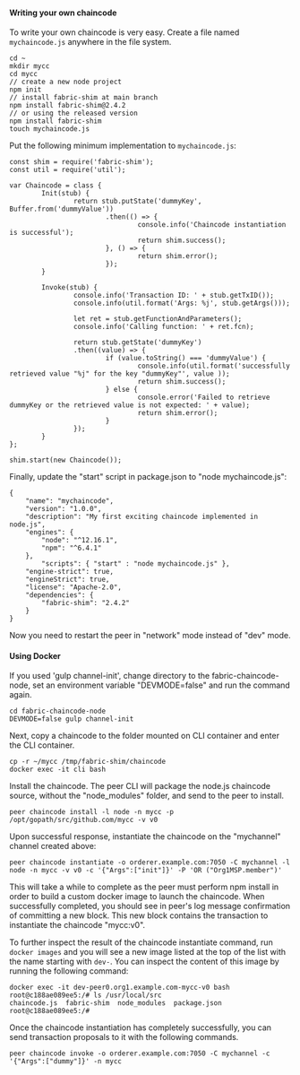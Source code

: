 #### Writing your own chaincode

To write your own chaincode is very easy. Create a file named `mychaincode.js` anywhere in the file system.
```
cd ~
mkdir mycc
cd mycc
// create a new node project
npm init
// install fabric-shim at main branch
npm install fabric-shim@2.4.2
// or using the released version
npm install fabric-shim
touch mychaincode.js
```

Put the following minimum implementation to `mychaincode.js`:
```
const shim = require('fabric-shim');
const util = require('util');

var Chaincode = class {
        Init(stub) {
                return stub.putState('dummyKey', Buffer.from('dummyValue'))
                        .then(() => {
                                console.info('Chaincode instantiation is successful');
                                return shim.success();
                        }, () => {
                                return shim.error();
                        });
        }

        Invoke(stub) {
                console.info('Transaction ID: ' + stub.getTxID());
                console.info(util.format('Args: %j', stub.getArgs()));

                let ret = stub.getFunctionAndParameters();
                console.info('Calling function: ' + ret.fcn);

                return stub.getState('dummyKey')
                .then((value) => {
                        if (value.toString() === 'dummyValue') {
                                console.info(util.format('successfully retrieved value "%j" for the key "dummyKey"', value ));
                                return shim.success();
                        } else {
                                console.error('Failed to retrieve dummyKey or the retrieved value is not expected: ' + value);
                                return shim.error();
                        }
                });
        }
};

shim.start(new Chaincode());
```

Finally, update the "start" script in package.json to "node mychaincode.js":
```
{
	"name": "mychaincode",
	"version": "1.0.0",
	"description": "My first exciting chaincode implemented in node.js",
	"engines": {
		"node": "^12.16.1",
		"npm": "^6.4.1"
	},
        "scripts": { "start" : "node mychaincode.js" },
	"engine-strict": true,
	"engineStrict": true,
	"license": "Apache-2.0",
	"dependencies": {
		"fabric-shim": "2.4.2"
	}
}
```

Now you need to restart the peer in "network" mode instead of "dev" mode.

#### Using Docker

If you used 'gulp channel-init', change directory to the fabric-chaincode-node, set an environment variable "DEVMODE=false" and run the command again.
```
cd fabric-chaincode-node
DEVMODE=false gulp channel-init
```

Next, copy a chaincode to the folder mounted on CLI container and enter the CLI container.
```
cp -r ~/mycc /tmp/fabric-shim/chaincode
docker exec -it cli bash
```

Install the chaincode. The peer CLI will package the node.js chaincode source, without the "node_modules" folder, and send to the peer to install.
```
peer chaincode install -l node -n mycc -p /opt/gopath/src/github.com/mycc -v v0
```

Upon successful response, instantiate the chaincode on the "mychannel" channel created above:
```
peer chaincode instantiate -o orderer.example.com:7050 -C mychannel -l node -n mycc -v v0 -c '{"Args":["init"]}' -P 'OR ("Org1MSP.member")'
```

This will take a while to complete as the peer must perform npm install in order to build a custom docker image to launch the chaincode. When successfully completed, you should see in peer's log message confirmation of committing a new block. This new block contains the transaction to instantiate the chaincode "mycc:v0".

To further inspect the result of the chaincode instantiate command, run `docker images` and you will see a new image listed at the top of the list with the name starting with `dev-`. You can inspect the content of this image by running the following command:
```
docker exec -it dev-peer0.org1.example.com-mycc-v0 bash
root@c188ae089ee5:/# ls /usr/local/src
chaincode.js  fabric-shim  node_modules  package.json
root@c188ae089ee5:/#
```

Once the chaincode instantiation has completely successfully, you can send transaction proposals to it with the following commands.
```
peer chaincode invoke -o orderer.example.com:7050 -C mychannel -c '{"Args":["dummy"]}' -n mycc
```
